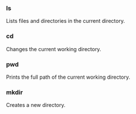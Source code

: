 ### ls
Lists files and directories in the current directory.

### cd
Changes the current working directory.

### pwd
Prints the full path of the current working directory.

### mkdir
Creates a new directory.
